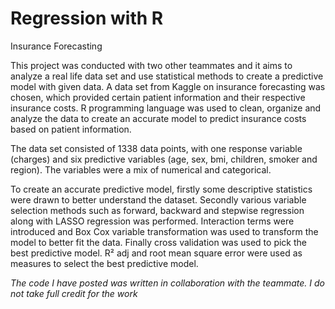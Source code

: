 # Regression with R

Insurance Forecasting

This project was conducted with two other teammates and it aims to analyze a real life data set and use statistical methods to create a predictive model with given data. A data set from Kaggle on insurance forecasting was chosen, which provided certain patient information and their respective insurance costs. R programming language was used to clean, organize and analyze the data to create an accurate model to predict insurance costs based on patient information. 

The data set consisted of 1338 data points, with one response variable (charges) and six predictive variables (age, sex, bmi, children, smoker and region). The variables were a mix of numerical and categorical. 

To create an accurate predictive model, firstly some descriptive statistics were drawn to better understand the dataset. Secondly various variable selection methods such as forward, backward and stepwise regression along with LASSO regression was performed. Interaction terms were introduced and Box Cox variable transformation was used to transform the model to better fit the data. Finally cross validation was used to pick the best predictive model. R² adj and root mean square error were used as measures to select the best predictive model. 

*The code I have posted was written in collaboration with the teammate. I do not take full credit for the work*


